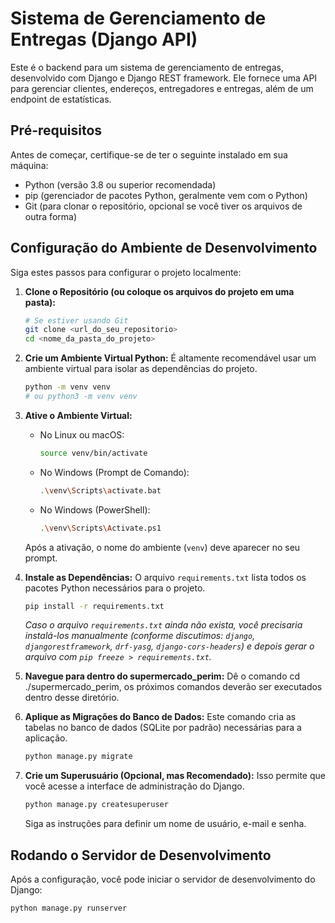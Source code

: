# Sistema de Gerenciamento de Entregas (Django API)

Este é o backend para um sistema de gerenciamento de entregas, desenvolvido com Django e Django REST framework. Ele fornece uma API para gerenciar clientes, endereços, entregadores e entregas, além de um endpoint de estatísticas.

## Pré-requisitos

Antes de começar, certifique-se de ter o seguinte instalado em sua máquina:
* Python (versão 3.8 ou superior recomendada)
* pip (gerenciador de pacotes Python, geralmente vem com o Python)
* Git (para clonar o repositório, opcional se você tiver os arquivos de outra forma)

## Configuração do Ambiente de Desenvolvimento

Siga estes passos para configurar o projeto localmente:

1.  **Clone o Repositório (ou coloque os arquivos do projeto em uma pasta):**
    ```bash
    # Se estiver usando Git
    git clone <url_do_seu_repositorio>
    cd <nome_da_pasta_do_projeto>
    ```

2.  **Crie um Ambiente Virtual Python:**
    É altamente recomendável usar um ambiente virtual para isolar as dependências do projeto.
    ```bash
    python -m venv venv
    # ou python3 -m venv venv
    ```

3.  **Ative o Ambiente Virtual:**
    * No Linux ou macOS:
        ```bash
        source venv/bin/activate
        ```
    * No Windows (Prompt de Comando):
        ```bash
        .\venv\Scripts\activate.bat
        ```
    * No Windows (PowerShell):
        ```bash
        .\venv\Scripts\Activate.ps1
        ```
    Após a ativação, o nome do ambiente (`venv`) deve aparecer no seu prompt.

4.  **Instale as Dependências:**
    O arquivo `requirements.txt` lista todos os pacotes Python necessários para o projeto.
    ```bash
    pip install -r requirements.txt
    ```
    *Caso o arquivo `requirements.txt` ainda não exista, você precisaria instalá-los manualmente (conforme discutimos: `django`, `djangorestframework`, `drf-yasg`, `django-cors-headers`) e depois gerar o arquivo com `pip freeze > requirements.txt`.*

5.  **Navegue para dentro do supermercado_perim:**
    Dê o comando cd ./supermercado_perim, os próximos comandos deverão ser executados dentro desse diretório.

6.  **Aplique as Migrações do Banco de Dados:**
    Este comando cria as tabelas no banco de dados (SQLite por padrão) necessárias para a aplicação.
    ```bash
    python manage.py migrate
    ```

7.  **Crie um Superusuário (Opcional, mas Recomendado):**
    Isso permite que você acesse a interface de administração do Django.
    ```bash
    python manage.py createsuperuser
    ```
    Siga as instruções para definir um nome de usuário, e-mail e senha.

## Rodando o Servidor de Desenvolvimento

Após a configuração, você pode iniciar o servidor de desenvolvimento do Django:
```bash
python manage.py runserver